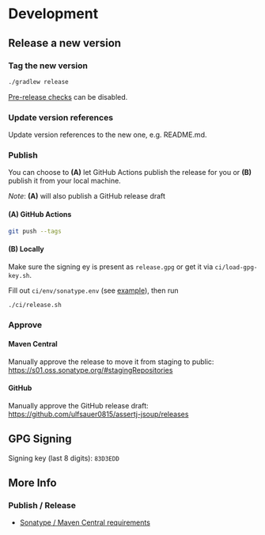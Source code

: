 # Development

## Release a new version

### Tag the new version
```sh
./gradlew release
```
[Pre-release checks](https://github.com/allegro/axion-release-plugin/blob/master/docs/configuration/checks.md) can be disabled.

### Update version references

Update version references to the new one, e.g. README.md.

### Publish

You can choose to
**(A)** let GitHub Actions publish the release for you or
**(B)** publish it from your local machine.

*Note*: **(A)** will also publish a GitHub release draft  

#### (A) GitHub Actions
```sh
git push --tags
```

#### (B) Locally

Make sure the signing ey is present as `release.gpg` or get it via `ci/load-gpg-key.sh`.  

Fill out `ci/env/sonatype.env` (see [example](ci/env/sonatype.env.example)), then run

```sh
./ci/release.sh
```

### Approve

#### Maven Central
Manually approve the release to move it from staging to public:\
https://s01.oss.sonatype.org/#stagingRepositories

#### GitHub
Manually approve the GitHub release draft:\
https://github.com/ulfsauer0815/assertj-jsoup/releases


## GPG Signing

Signing key (last 8 digits): `83D3EDD`


## More Info

### Publish / Release

- [Sonatype / Maven Central requirements](https://central.sonatype.org/publish/requirements)
